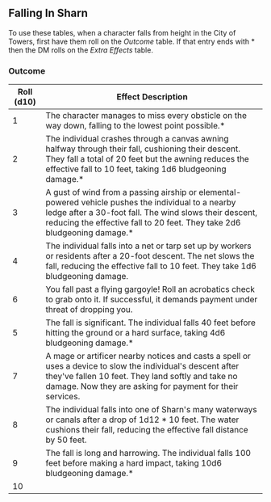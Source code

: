## Falling In Sharn

To use these tables, when a character falls from height in the City of Towers, first have them roll on the _Outcome_ table. If that entry ends with * then the DM rolls on the _Extra Effects_ table.

### Outcome

| Roll (d10) | Effect Description                                                                                                                                                                                                                        |
| ---------- | ----------------------------------------------------------------------------------------------------------------------------------------------------------------------------------------------------------------------------------------- |
| 1          | The character manages to miss every obsticle on the way down, falling to the lowest point possible.*                                                                                                                                      |
| 2          | The individual crashes through a canvas awning halfway through their fall, cushioning their descent. They fall a total of 20 feet but the awning reduces the effective fall to 10 feet, taking 1d6 bludgeoning damage.*                   |
| 3          | A gust of wind from a passing airship or elemental-powered vehicle pushes the individual to a nearby ledge after a 30-foot fall. The wind slows their descent, reducing the effective fall to 20 feet. They take 2d6 bludgeoning damage.* |
| 4          | The individual falls into a net or tarp set up by workers or residents after a 20-foot descent. The net slows the fall, reducing the effective fall to 10 feet. They take 1d6 bludgeoning damage.                                         |
| 6          | You fall past a flying gargoyle! Roll an acrobatics check to grab onto it. If successful, it demands payment under threat of dropping you.                                                                                                |
| 5          | The fall is significant. The individual falls 40 feet before hitting the ground or a hard surface, taking 4d6 bludgeoning damage.*                                                                                                        |
| 7          | A mage or artificer nearby notices and casts a spell or uses a device to slow the individual's descent after they've fallen 10 feet. They land softly and take no damage. Now they are asking for payment for their services.             |
| 8          | The individual falls into one of Sharn's many waterways or canals after a drop of 1d12 * 10 feet. The water cushions their fall, reducing the effective fall distance by 50 feet.                                                         |
| 9          | The fall is long and harrowing. The individual falls 100 feet before making a hard impact, taking 10d6 bludgeoning damage.*                                                                                                               |
| 10         | 